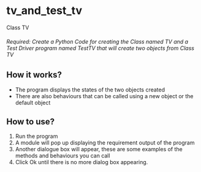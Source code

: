 # tv_and_test_tv
Class TV
###### Required: Create a Python Code for creating the Class named TV and a Test Driver program named TestTV that will create two objects from Class TV

## How it works?
- The program displays the states of the two objects created
- There are also behaviours that can be called using a new object or the default object

## How to use?
1. Run the program
2. A module will pop up displaying the requirement output of the program
3. Another dialogue box will appear, these are some examples of the methods and behaviours you can call
4. Click Ok until there is no more dialog box appearing.

